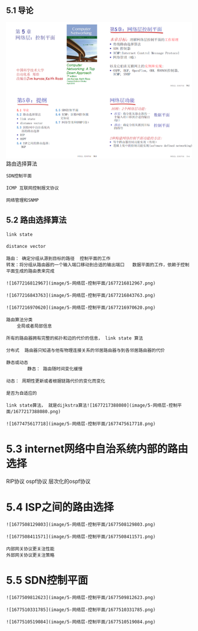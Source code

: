 ## 5.1 导论

![1677155940288](image/5-网络层-控制平面/1677155940288.png)
    路由选择算法

    SDN控制平面

    ICMP 互联网控制报文协议

    网络管理和SNMP

## 5.2 路由选择算法

    link state

    distance vector

    路由： 确定分组从源到目标的路径  控制平面的工作
    转发：将分组从路由器的一个输入端口移动到合适的输出端口   数据平面的工作，依赖于控制平面生成的路由表来完成

    ![1677216812967](image/5-网络层-控制平面/1677216812967.png)

    ![1677216843763](image/5-网络层-控制平面/1677216843763.png)

    ![1677216970620](image/5-网络层-控制平面/1677216970620.png)

    路由算法分类
        全局或者局部信息

    所有的路由器拥有完整的拓扑和边的代价的信息， link state 算法

    分布式  路由器只知道与他有物理连接关系的邻居路由器与到各邻居路由器的代价

    静态或动态
            静态： 路由随时间变化缓慢

    动态： 周期性更新或者根据链路代价的变化而变化

    是否为自适应的

    link state算法， 就是dijkstra算法![1677217388080](image/5-网络层-控制平面/1677217388080.png)

    ![1677475617718](image/5-网络层-控制平面/1677475617718.png)

# 5.3  internet网络中自治系统内部的路由选择

RIP协议
ospf协议
    层次化的ospf协议



# 5.4 ISP之间的路由选择
    ![1677508129803](image/5-网络层-控制平面/1677508129803.png)

    ![1677508411571](image/5-网络层-控制平面/1677508411571.png)

    内部网关协议更关注性能  
    外部网关协议更关注策略

# 5.5 SDN控制平面
    ![1677509812623](image/5-网络层-控制平面/1677509812623.png)

    ![1677510331785](image/5-网络层-控制平面/1677510331785.png)

    ![1677510519084](image/5-网络层-控制平面/1677510519084.png)






















